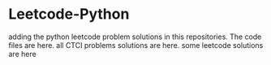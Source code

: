 # Leetcode-Python
adding the python leetcode problem solutions in this repositories. 
The code files are here.
all CTCI problems solutions are here.
some leetcode solutions are here




























































































































































































































































































































































































































































































































































































































































































































































































































































































































































